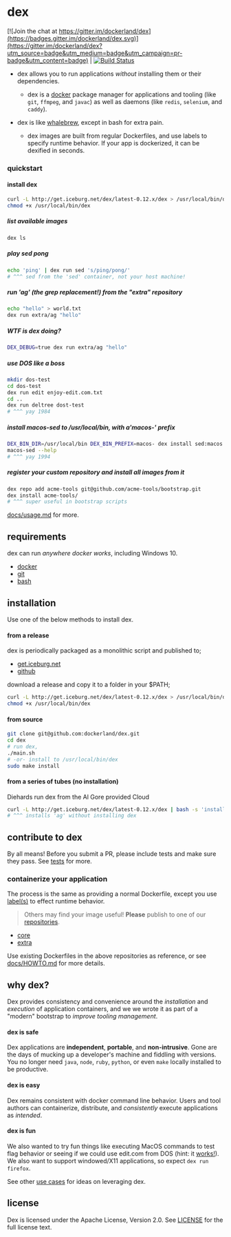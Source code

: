 # dex

[![Join the chat at https://gitter.im/dockerland/dex](https://badges.gitter.im/dockerland/dex.svg)](https://gitter.im/dockerland/dex?utm_source=badge&utm_medium=badge&utm_campaign=pr-badge&utm_content=badge) | [![Build Status](https://travis-ci.org/dockerland/dex.svg?branch=master)](https://travis-ci.org/dockerland/dex)


* dex allows you to run applications _without_ installing them or their dependencies.
  * dex is a [docker](http://www.docker.com) package manager for applications and tooling (like `git`, `ffmpeg`, and `javac`) as well as daemons (like `redis`, `selenium`, and `caddy`).


* dex is like [whalebrew](https://github.com/bfirsh/whalebrew), except in bash for extra pain.
  * dex images are built from regular Dockerfiles, and use labels to specify runtime behavior. If your app is dockerized, it can be dexified in seconds.


### quickstart

#### install dex

```sh
curl -L http://get.iceburg.net/dex/latest-0.12.x/dex > /usr/local/bin/dex && \
chmod +x /usr/local/bin/dex
```

##### list available images
```sh
dex ls
```

##### play sed pong
```sh
echo 'ping' | dex run sed 's/ping/pong/'
# ^^^ sed from the 'sed' container, not your host machine!
```

##### run 'ag' (the grep replacement!) from the "extra" repository
```sh
echo "hello" > world.txt
dex run extra/ag "hello"
```

##### WTF is dex doing?
```sh
DEX_DEBUG=true dex run extra/ag "hello"
```

##### use DOS like a boss
```sh
mkdir dos-test
cd dos-test
dex run edit enjoy-edit.com.txt
cd ..
dex run deltree dost-test
# ^^^ yay 1984
```

##### install macos-sed to /usr/local/bin, with a'macos-' prefix
```sh
DEX_BIN_DIR=/usr/local/bin DEX_BIN_PREFIX=macos- dex install sed:macos
macos-sed --help
# ^^^ yay 1994
```

##### register your custom repository and install all images from it
```sh
dex repo add acme-tools git@github.com/acme-tools/bootstrap.git
dex install acme-tools/
# ^^^ super useful in bootstrap scripts
```

[docs/usage.md](docs/usage.md) for more.

## requirements

dex can run _anywhere docker works_, including Windows 10.

  * [docker](https://www.docker.com/)
  * [git](https://git-scm.com/)
  * [bash](https://www.gnu.org/software/bash/)

## installation
Use one of the below methods to install dex.

#### from a release

dex is periodically packaged as a monolithic script and published to;
  * [get.iceburg.net](http://get.iceburg.net)
  * [github](https://github.com/briceburg/shell-helpers/releases)


download a release and copy it to a folder in your $PATH;

```sh
curl -L http://get.iceburg.net/dex/latest-0.12.x/dex > /usr/local/bin/dex && \
chmod +x /usr/local/bin/dex
```

#### from source

```sh
git clone git@github.com:dockerland/dex.git
cd dex
# run dex,
./main.sh
# -or- install to /usr/local/bin/dex
sudo make install
```

#### from a series of tubes (no installation)
Diehards run dex from the Al Gore provided Cloud
```sh
curl -L http://get.iceburg.net/dex/latest-0.12.x/dex | bash -s 'install' 'ag'
# ^^^ installs 'ag' without installing dex
```

## contribute to dex

By all means! Before you submit a PR, please include tests and make sure
they pass. See [tests](tests/) for more.

### containerize your application

The process is the same as providing a normal Dockerfile, except you use [label(s)](https://docs.docker.com/engine/reference/builder/#/label) to effect runtime behavior.


> Others may find your image useful! **Please** publish to one of our [repositories](https://github.com/dockerland).
  * [core](https://github.com/dockerland/dex-dockerfiles-core)
  * [extra](https://github.com/dockerland/dex-dockerfiles-extra)

Use existing Dockerfiles in the above repositories as reference, or see [docs/HOWTO.md](docs/HOWTO.md#containerize-your-application) for more details.


## why dex?

Dex provides consistency and convenience around the _installation_ and _execution_ of application containers, and we we wrote it as part of a "modern" bootstrap to _improve tooling management_.

#### dex is safe

Dex applications are **independent**, **portable**, and **non-intrusive**. Gone are the days of mucking up a developer's machine and fiddling with versions. You no longer need `java`, `node`, `ruby`, `python`, or even `make` locally installed to be productive.

#### dex is easy

Dex remains consistent with docker command line behavior. Users and tool authors can containerize, distribute, and _consistently_ execute applications as _intended_.

#### dex is fun

We also wanted to try fun things like executing MacOS commands to test flag behavior or seeing if we could use edit.com from DOS (hint: it [works!](https://github.com/dockerland/dex-dockerfiles-extra/tree/master/dex-images/edit)). We also want to support windowed/X11 applications, so expect `dex run firefox`.

See other [use cases](docs/usage.md#use-cases) for ideas on leveraging dex.

## license

Dex is licensed under the Apache License, Version 2.0.
See [LICENSE](LICENSE) for the full license text.
